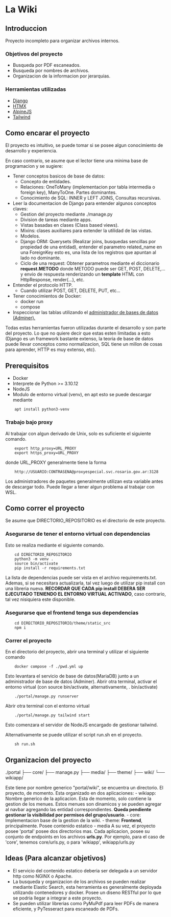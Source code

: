 # La Wiki

## Introduccion
Proyecto incompleto para organizar archivos internos.

### Objetivos del proyecto
- Busqueda por PDF escaneados.
- Busqueda por nombres de archivos.
- Organizacion de la informacion por jerarquias.

### Herramientas utilizadas
- [Django](https://docs.djangoproject.com/en/dev/)
- [HTMX](https://htmx.org/docs/)
- [AlpineJS](https://alpinejs.dev/start-here/)
- [Tailwind](https://tailwindcss.com/docs/)

## Como encarar el proyecto
El proyecto es intuitivo, se puede tomar si se posee algun conocimiento de desarrollo y experiencia.

En caso contrario, se asume que el lector tiene una minima base de programacion y se sugiere:
- Tener conceptos basicos de base de datos: 
    - Concepto de entidades.
    - Relaciones: OneToMany (implementacion por tabla intermedia o foreign key), ManyToOne. Partes dominantes.
    - Conocimiento de SQL: INNER y LEFT JOINS, Consultas recursivas.
- Leer la documentacion de Django para entender algunos conceptos claves:
    - Gestion del proyecto mediante ./manage.py
    - Division de tareas mediante apps.
    - Vistas basadas en clases (Class based views). 
    - Mixins: clases auxiliares para extender la utilidad de las vistas.
    - Modelos.
    - Django ORM: Querysets (Realizar joins, busquedas sencillas por propiedad de una entidad), entender el parametro related\_name en una ForeignKey esto es, una lista de los registros que apuntan al lado no dominante.
    - Ciclo de una request: Obtener parametros mediante el diccionario **request.METODO** donde METODO puede ser GET, POST, DELETE,... y envio de respuesta renderizando un **template** HTML con HttpResponse, render(...), etc.
- Entender el protocolo HTTP.
    - Cuando utilizar POST, GET, DELETE, PUT, etc...
- Tener conocimientos de Docker:
    - docker run
    - compose
- Inspeccionar las tablas utilizando el [administrador de bases de datos (Adminer).](#runproyect)

Todas estas herramientas fueron utilizadas durante el desarrollo y son parte del proyecto.
Lo que no quiere decir que estas esten limitadas a esto (Django es un framework bastante extenso, la teoria de base de datos puede llevar conceptos como normalizacion, SQL tiene un millon de cosas para aprender, HTTP es muy extenso, etc).

## Prerequisitos
- Docker
- Interprete de Python >= 3.10.12
- NodeJS
- Modulo de entorno virtual (venv), en apt esto se puede descargar mediante
```
    apt install python3-venv
```
### Trabajo bajo proxy
Al trabajar con algun derivado de Unix, solo es suficiente el siguiente comando.
```
    export http_proxy=URL_PROXY
    export https_proxy=URL_PROXY
```
donde URL\_PROXY generalmente tiene la forma
```
    http://USUARIO:CONTRASENA@proxyespecial.svc.rosario.gov.ar:3128

```
Los administradores de paquetes generalmente utilizan esta variable antes de descargar todo.
Puede llegar a tener algun problema al trabajar con WSL.


## Como correr el proyecto
Se asume que DIRECTORIO\_REPOSITORIO es el directorio de este proyecto.
### Asegurarse de tener el entorno virtual con dependencias
Esto se realiza mediante el siguiente comando.
```
    cd DIRECTORIO_REPOSITORIO
    python3 -m venv .
    source bin/activate
    pip install -r requirements.txt
```
La lista de dependencias puede ser vista en el archivo requirements.txt.
Ademas, si se necesitara actualizarla, tal vez luego de utilizar pip install con una libreria nueva.
**RECORDAR QUE CADA pip install DEBERA SER EJECUTADO TENIENDO EL ENTORNO VIRTUAL ACTIVADO**, caso contrario, tal vez nisiquiera este disponible.

### Asegurarse que el frontend tenga sus dependencias
```
    cd DIRECTORIO_REPOSITORIO/theme/static_src
    npm i
```

### <a id="runproyect"></a>Correr el proyecto
En el directorio del proyecto, abrir una terminal y utilizar el siguiente comando
```
    docker compose -f ./pwd.yml up
```
Esto levantara el servicio de base de datos(MariaDB) junto a un administrador de base de datos (Adminer).
Abrir otra terminal, activar el entorno virtual (con source bin/activate, alternativamente, . bin/activate)
```
    ./portal/manage.py runserver
```
Abrir otra terminal con el entorno virtual
```
    ./portal/manage.py tailwind start
```
Esto comenzara el servidor de NodeJS encargado de gestionar tailwind.

Alternativamente se puede utilizar el script run.sh en el proyecto.
```
    sh run.sh
```

## Organizacion del proyecto
./portal
├── core/
├── manage.py
├── media/
├── theme/
├── wiki/
└── wikiapp/

Este tiene por nombre generico "portal/wiki", se encuentra un directorio.
El proyecto, de momento. Esta organizado en dos aplicaciones:
    - wikiapp: Nombre generico de la aplicacion. Esta de momento, solo contiene la gestion de los menues. Estos menues son dinamicos y se pueden agregar al navbar agregando las entidad correspondientes. **Queda pendiente gestionar la visibilidad por permisos del grupo/usuario**.
    - core: Implementacion base de la gestion de la wiki.
    - theme: **Frontend**, principalmente. Posee contenido estatico
    - media
A su vez, el proyecto posee 'portal' posee dos directorios mas. 
Cada aplicacion, posee su conjunto de endpoints en los archivos **urls.py**. Por ejemplo, para el caso de 'core', tenemos core/urls.py, o para 'wikiapp', wikiapp/urls.py

## Ideas (Para alcanzar objetivos)
- El servicio del contenido estatico deberia ser delegada a un servidor http como NGINX o Apache.
- La busqueda y organizacion de los archivos se pueden realizar mediante Elastic Search, esta herramienta es generalmente deployada utilizando contenedores y docker. Posee un diseno RESTful por lo que se podria llegar a integrar a este proyecto.
- Se pueden utilizar librerias como PyMuPdf para leer PDFs de manera eficiente, y PyTesseract para escaneado de PDFs.
